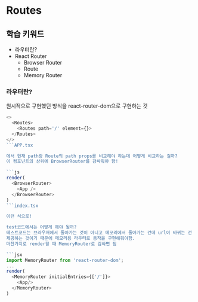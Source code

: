# Routes

## 학습 키워드

- 라우터란?
- React Router
  - Browser Router
  - Route
  - Memory Router

### 라우터란?

원시적으로 구현했던 방식을 react-router-dom으로 구현하는 것

```js
<>
  <Routes>
    <Routes path='/' element={}>
  </Routes>
</>
```APP.tsx

에서 현재 path랑 Route의 path props를 비교해야 하는데 어떻게 비교하는 걸까?
이 컴포넌트의 상위에 BrowserRouter를 감싸줘야 함!

```js
render(
  <BrowserRouter>
    <App />
  </BrowserRouter>
)
```index.tsx

이런 식으로!

test코드에서는 어떻게 해야 될까?
테스트코드는 브라우저에서 돌아가는 것이 아니고 메모리에서 돌아가는 건데 url이 바뀌는 건 브라우저에서
제공하는 것이기 때문에 메모리용 라우터로 동작을 구현해줘야함.
마찬가지로 render할 때 MemoryRouter로 감싸면 됨

```jsx
import MemoryRouter from 'react-router-dom';
...
render(
  <MemoryRouter initialEntries={['/']}>
    <App/>
  </MemoryRouter>
)
```
